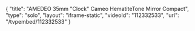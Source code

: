 {
    "title": "AMEDEO 35mm \"Clock\" Cameo HematiteTone Mirror Compact",
    "type": "solo",
    "layout": "iframe-static",
    "videoId": "112332533",
    "url": "\/tvpembed\/112332533"
}